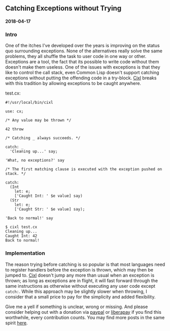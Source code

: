 ## Catching Exceptions without Trying
#### 2018-04-17

### Intro
One of the itches I've developed over the years is improving on the status quo surrounding exceptions. None of the alternatives really solve the same problems, they all shuffle the task to user code in one way or other. Exceptions are a tool, the fact that its possible to write code without them doesn't make them useless. One of the issues with exceptions is that they like to control the call stack, even Common Lisp doesn't support catching exceptions without putting the offending code in a try-block. [Cixl](https://github.com/basic-gongfu/cixl) breaks with this tradition by allowing exceptions to be caught anywhere.

test.cx:
```
#!/usr/local/bin/cixl

use: cx;

/* Any value may be thrown */

42 throw

/* Catching _ always succeeds. */

catch: _
  'Cleaning up...' say;

'What, no exceptions?' say

/* The first matching clause is executed with the exception pushed on stack. */

catch:
  (Int
    let: e;
    ['Caught Int: ' $e value] say)
  (Str
    let: e;
    ['Caught Str: ' $e value] say);

'Back to normal!' say
```

```
$ cixl test.cx
Cleaning up...
Caught Int: 42
Back to normal!
```

### Implementation
The reason trying before catching is so popular is that most languages need to register handlers before the exception is thrown, which may then be jumped to. [Cixl](https://github.com/basic-gongfu/cixl) doesn't jump any more than usual when an exception is thrown; as long as exceptions are in flight, it will fast forward through the same instructions as otherwise without executing any user code except ```catch:```. While this approach may be slightly slower when throwing, I consider that a small price to pay for the simplicity and added flexibility.

Give me a yell if something is unclear, wrong or missing. And please consider helping out with a donation via [paypal](https://paypal.me/basicgongfu) or [liberapay](https://liberapay.com/basic-gongfu/donate) if you find this worthwhile, every contribution counts. You may find more posts in the same spirit [here](https://github.com/basic-gongfu/cixl/tree/master/devlog).